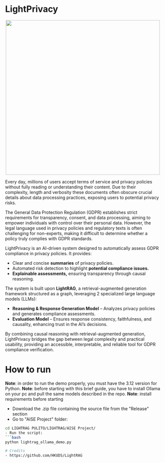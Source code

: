 # LightPrivacy
<p align="center">
  <img src="https://github.com/user-attachments/assets/2ac2887a-f132-41ea-8790-45c95a5c301a" style="width: 500px"/>
</p>


Every day, millions of users accept terms of service and privacy policies without fully reading or understanding their content. Due to their complexity, length and verbosity these documents often obscure crucial details about data processing practices, exposing users to potential privacy risks.

The General Data Protection Regulation (GDPR) establishes strict requirements for transparency, consent, and data processing, aiming to empower individuals with control over their personal data. However, the legal language used in privacy policies and regulatory texts is often challenging for non-experts, making it difficult to determine whether a policy truly complies with GDPR standards.

LightPrivacy is an AI-driven system designed to automatically assess GDPR compliance in privacy policies. It provides:
- Clear and concise **summaries** of privacy policies.
- Automated risk detection to highlight **potential compliance issues.**
- **Explainable assessments,** ensuring transparency through causal reasoning.

The system is built upon **LightRAG**, a retrieval-augmented generation framework structured as a graph, leveraging 2 specialized large language models (LLMs):
- **Reasoning & Response Generation Model** – Analyzes privacy policies and generates compliance assessments.
- **Evaluation Model** – Ensures response consistency, faithfulness, and causality, enhancing trust in the AI’s decisions.

By combining causal reasoning with retrieval-augmented generation, LightPrivacy bridges the gap between legal complexity and practical usability, providing an accessible, interpretable, and reliable tool for GDPR compliance verification.

# How to run
**Note**: in order to run the demo properly, you must have the 3.12 version for Python.
**Note**: before starting with this brief guide, you have to install Ollama on your pc and pull the same models described in the repo.
**Note**: install requirements before starting

- Download the .zip file containing the source file from the "Release" section
- Go to "AISE Project" folder:
```bash
cd LIGHTRAG PULITO/LIGHTRAG/AISE Project/
- Run the script:
```bash
python lightrag_ollama_demo.py

# Credits 
- https://github.com/HKUDS/LightRAG
